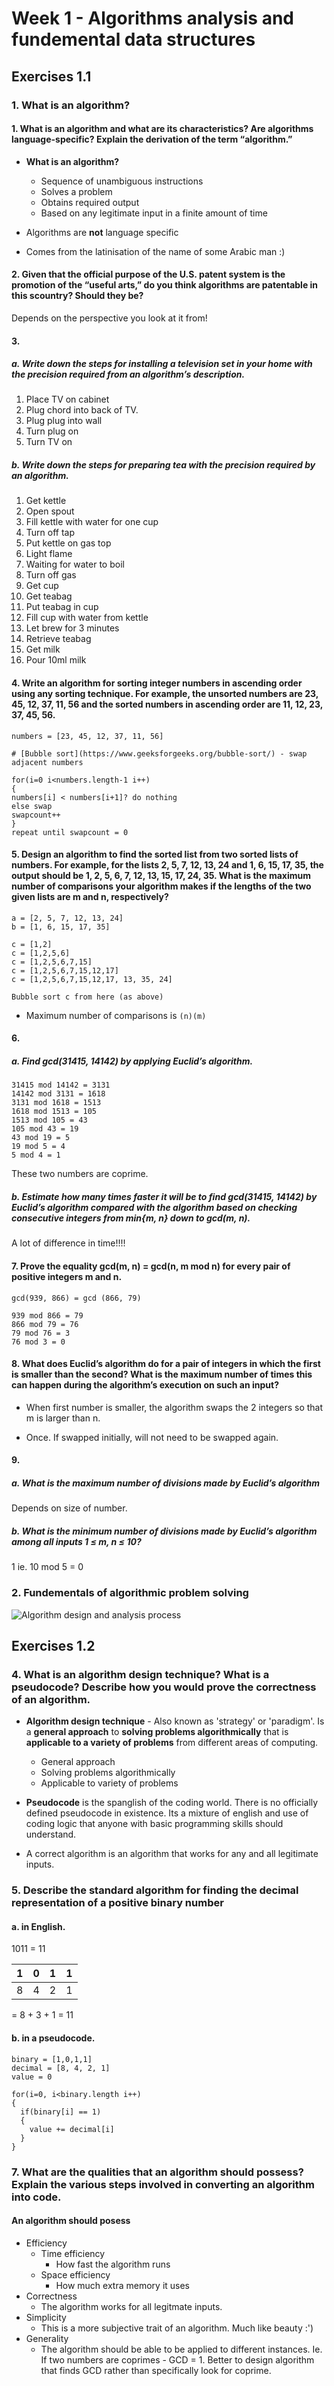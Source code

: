 # Week 1 - Algorithms analysis and fundemental data structures

## Exercises 1.1

### 1. What is an algorithm?

#### 1. What is an algorithm and what are its characteristics? Are algorithms language-specific? Explain the derivation of the term “algorithm.”

- **What is an algorithm?**
  - Sequence of unambiguous instructions
  - Solves a problem
  - Obtains required output
  - Based on any legitimate input in a finite amount of time

- Algorithms are **not** language specific

- Comes from the latinisation of the name of some Arabic man :)

#### 2. Given that the official purpose of the U.S. patent system is the promotion of the “useful arts,” do you think algorithms are patentable in this scountry? Should they be?

Depends on the perspective you look at it from!

#### 3. 

##### a. Write down the steps for installing a television set in your home with the precision required from an algorithm’s description.

1. Place TV on cabinet
2. Plug chord into back of TV.
3. Plug plug into wall
4. Turn plug on
5. Turn TV on

##### b. Write down the steps for preparing tea with the precision required by an algorithm.

1. Get kettle
2. Open spout
3. Fill kettle with water for one cup
4. Turn off tap
5. Put kettle on gas top
6. Light flame
7. Waiting for water to boil
8. Turn off gas
9. Get cup
10. Get teabag
11. Put teabag in cup
12. Fill cup with water from kettle
13. Let brew for 3 minutes
14. Retrieve teabag
15. Get milk
16. Pour 10ml milk

#### 4. Write an algorithm for sorting integer numbers in ascending order using any sorting technique. For example, the unsorted numbers are 23, 45, 12, 37, 11, 56 and the sorted numbers in ascending order are 11, 12, 23, 37, 45, 56.

```
numbers = [23, 45, 12, 37, 11, 56]

# [Bubble sort](https://www.geeksforgeeks.org/bubble-sort/) - swap adjacent numbers

for(i=0 i<numbers.length-1 i++) 
{
numbers[i] < numbers[i+1]? do nothing
else swap
swapcount++
}
repeat until swapcount = 0
```

#### 5. Design an algorithm to find the sorted list from two sorted lists of numbers. For example, for the lists 2, 5, 7, 12, 13, 24 and 1, 6, 15, 17, 35, the output should be 1, 2, 5, 6, 7, 12, 13, 15, 17, 24, 35. What is the maximum number of comparisons your algorithm makes if the lengths of the two given lists are m and n, respectively?

```
a = [2, 5, 7, 12, 13, 24]
b = [1, 6, 15, 17, 35]

c = [1,2]
c = [1,2,5,6]
c = [1,2,5,6,7,15]
c = [1,2,5,6,7,15,12,17] 
c = [1,2,5,6,7,15,12,17, 13, 35, 24]

Bubble sort c from here (as above)

```


- Maximum number of comparisons is `(n)(m)`

#### 6. 

##### a. Find gcd(31415, 14142) by applying Euclid’s algorithm.

```
31415 mod 14142 = 3131
14142 mod 3131 = 1618
3131 mod 1618 = 1513
1618 mod 1513 = 105
1513 mod 105 = 43
105 mod 43 = 19
43 mod 19 = 5
19 mod 5 = 4
5 mod 4 = 1
```

These two numbers are coprime.


##### b. Estimate how many times faster it will be to find gcd(31415, 14142) by Euclid’s algorithm compared with the algorithm based on checking consecutive integers from min{m, n} down to gcd(m, n).

A lot of difference in time!!!!

#### 7. Prove the equality gcd(m, n) = gcd(n, m mod n) for every pair of positive integers m and n.

```
gcd(939, 866) = gcd (866, 79)

939 mod 866 = 79
866 mod 79 = 76
79 mod 76 = 3
76 mod 3 = 0
```

#### 8. What does Euclid’s algorithm do for a pair of integers in which the first is smaller than the second? What is the maximum number of times this can happen during the algorithm’s execution on such an input?

- When first number is smaller, the algorithm swaps the 2 integers so that m is larger than n. 

- Once. If swapped initially, will not need to be swapped again.

#### 9. 

##### a. What is the maximum number of divisions made by Euclid’s algorithm

Depends on size of number. 

##### b. What is the minimum number of divisions made by Euclid’s algorithm among all inputs 1 ≤ m, n ≤ 10?

1 ie. 10 mod 5 = 0

### 2. Fundementals of algorithmic problem solving

![Algorithm design and analysis process](img/algorithm-design-and-analysis-process.png)


## Exercises 1.2

### 4. What is an algorithm design technique? What is a pseudocode? Describe how you would prove the correctness of an algorithm.

- **Algorithm design technique** - Also known as 'strategy' or 'paradigm'. Is a **general approach** to **solving problems algorithmically** that is **applicable to a variety of problems** from different areas of computing.
  - General approach
  - Solving problems algorithmically
  - Applicable to variety of problems

- **Pseudocode** is the spanglish of the coding world. There is no officially defined pseudocode in existence. Its a mixture of english and use of coding logic that anyone with basic programming skills should understand. 

- A correct algorithm is an algorithm that works for any and all legitimate inputs.

### 5. Describe the standard algorithm for finding the decimal representation of a positive binary number 

#### a. in English. 

1011 = 11

1 | 0 | 1 | 1
--|---|---|---
8 | 4 | 2 | 1 

= 8 + 3 + 1 = 11

#### b. in a pseudocode.

```
binary = [1,0,1,1]
decimal = [8, 4, 2, 1]
value = 0

for(i=0, i<binary.length i++)
{
  if(binary[i] == 1)
  {
    value += decimal[i]
  }
}
```

### 7. What are the qualities that an algorithm should possess? Explain the various steps involved in converting an algorithm into code.

#### An algorithm should posess

- Efficiency
  - Time efficiency
    - How fast the algorithm runs
  - Space efficiency
    - How much extra memory it uses
- Correctness
  - The algorithm works for all legitmate inputs.
- Simplicity
  - This is a more subjective trait of an algorithm. Much like beauty :')
- Generality
  - The algorithm should be able to be applied to different instances. 
  Ie. If two numbers are coprimes - GCD = 1. Better to design algorithm that finds GCD rather than specifically look for coprime. 

